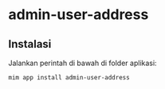# admin-user-address

## Instalasi

Jalankan perintah di bawah di folder aplikasi:

```
mim app install admin-user-address
```
